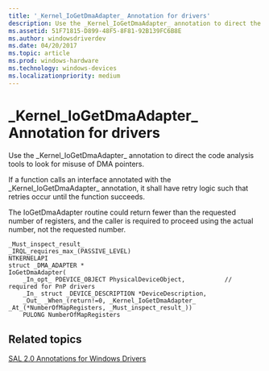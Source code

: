 ```yaml
---
title: '_Kernel_IoGetDmaAdapter_ Annotation for drivers'
description: Use the _Kernel_IoGetDmaAdapter_ annotation to direct the code analysis tools to look for misuse of DMA pointers.
ms.assetid: 51F71815-D899-48F5-8F81-92B139FC6B8E
ms.author: windowsdriverdev
ms.date: 04/20/2017
ms.topic: article
ms.prod: windows-hardware
ms.technology: windows-devices
ms.localizationpriority: medium
---
```


# \_Kernel\_IoGetDmaAdapter\_ Annotation for drivers


Use the \_Kernel\_IoGetDmaAdapter\_ annotation to direct the code analysis tools to look for misuse of DMA pointers.

If a function calls an interface annotated with the \_Kernel\_IoGetDmaAdapter\_ annotation, it shall have retry logic such that retries occur until the function succeeds.

The IoGetDmaAdapter routine could return fewer than the requested number of registers, and the caller is required to proceed using the actual number, not the requested number.

```ManagedCPlusPlus
_Must_inspect_result_
_IRQL_requires_max_(PASSIVE_LEVEL)
NTKERNELAPI
struct _DMA_ADAPTER *
IoGetDmaAdapter(
    _In_opt_ PDEVICE_OBJECT PhysicalDeviceObject,           // required for PnP drivers
    _In_ struct _DEVICE_DESCRIPTION *DeviceDescription,
    _Out_ _When_(return!=0, _Kernel_IoGetDmaAdapter_ _At_(*NumberOfMapRegisters, _Must_inspect_result_))
    PULONG NumberOfMapRegisters
```

## <span id="related_topics"></span>Related topics


[SAL 2.0 Annotations for Windows Drivers](sal-2-annotations-for-windows-drivers.md)

 

 







